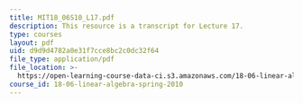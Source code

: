 ```yaml
---
title: MIT18_06S10_L17.pdf
description: This resource is a transcript for Lecture 17.
type: courses
layout: pdf
uid: d9d9d4782a0e31f7cce8bc2c0dc32f64
file_type: application/pdf
file_location: >-
  https://open-learning-course-data-ci.s3.amazonaws.com/18-06-linear-algebra-spring-2010/d9d9d4782a0e31f7cce8bc2c0dc32f64_MIT18_06S10_L17.pdf
course_id: 18-06-linear-algebra-spring-2010
---
```

